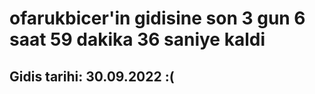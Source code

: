 # ofarukbicer'in gidisine son 3 gun 6 saat 59 dakika 36 saniye kaldi

## Gidis tarihi: 30.09.2022 :(